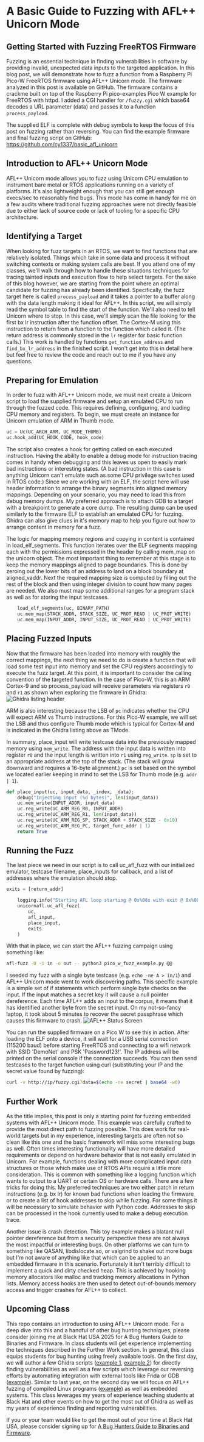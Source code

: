 # A Basic Guide to Fuzzing with AFL++ Unicorn Mode

## Getting Started with Fuzzing FreeRTOS Firmware
Fuzzing is an essential technique in finding vulnerabilities in software by providing invalid, unexpected data inputs to the targeted application. In this blog post, we will demonstrate how to fuzz a function from a Raspberry Pi Pico-W FreeRTOS firmware using AFL++ Unicorn mode. The firmware analyzed in this post is available on GitHub. The firmware contains a crackme built on top of the Raspberry Pi pico-examples Pico W example for FreeRTOS with httpd. I added a CGI handler for `/fuzzy.cgi` which base64 decodes a URL parameter (data) and passes it to a function `process_payload`.

The supplied ELF is complete with debug symbols to keep the focus of this post on fuzzing rather than reversing. You can find the example firmware and final fuzzing script on GitHub: https://github.com/cy1337/basic_afl_unicorn

## Introduction to AFL++ Unicorn Mode
AFL++ Unicorn mode allows you to fuzz using Unicorn CPU emulation to instrument bare metal or RTOS applications running on a variety of platforms. It's also lightweight enough that you can still get enough execs/sec to reasonably find bugs. This mode has come in handy for me on a few audits where traditional fuzzing approaches were not directly feasible due to either lack of source code or lack of tooling for a specific CPU architecture.

## Identifying a Target
When looking for fuzz targets in an RTOS, we want to find functions that are relatively isolated. Things which take in some data and process it without switching contexts or making system calls are best. If you attend one of my classes, we'll walk through how to handle these situations techniques for tracing tainted inputs and execution flow to help select targets. For the sake of this blog however, we are starting from the point where an optimal candidate for fuzzing has already been identified. Specifically, the fuzz target here is called `process_payload` and it takes a pointer to a buffer along with the data length making it ideal for AFL++. In this script, we will simply read the symbol table to find the start of the function. We'll also need to tell Unicorn where to stop. In this case, we'll simply scan the file looking for the first bx lr instruction after the function offset. The Cortex-M using this instruction to return from a function to the function which called it. (The return address is commonly stored in the `lr` register for basic function calls.) This work is handled by functions `get_function_address` and `find_bx_lr_address` in the finished script. I won't get into this in detail here but feel free to review the code and reach out to me if you have any questions.

## Preparing for Emulation
In order to fuzz with AFL++ Unicorn mode, we must next create a Unicorn script to load the supplied firmware and setup an emulated CPU to run through the fuzzed code. This requires defining, configuring, and loading CPU memory and registers. To begin, we must create an instance for Unicorn emulation of ARM in Thumb mode.
```python
uc = Uc(UC_ARCH_ARM, UC_MODE_THUMB)
uc.hook_add(UC_HOOK_CODE, hook_code)
```
The script also creates a hook for getting called on each executed instruction. Having the ability to enable a debug mode for instruction tracing comes in handy when debugging and this leaves us open to easily mark bad instructions or interesting states. (A bad instruction in this case is anything Unicorn can't emulate such as some CPU privilege switches used in RTOS code.) Since we are working with an ELF, the script here will use header information to arrange the binary segments into aligned memory mappings. Depending on your scenario, you may need to load this from debug memory dumps. My preferred approach is to attach GDB to a target with a breakpoint to generate a core dump. The resulting dump can be used similarly to the firmware ELF to establish an emulated CPU for fuzzing. Ghidra can also give clues in it's memory map to help you figure out how to arrange content in memory for a fuzz.

The logic for mapping memory regions and copying in content is contained in load_elf_segments. This function iterates over the ELF segments mapping each with the permissions expressed in the header by calling mem_map on the unicorn object. The most important thing to remember at this stage is to keep the memory mappings aligned to page boundaries. This is done by zeroing out the lower bits of an address to land on a block boundary at aligned_vaddr. Next the required mapping size is computed by filling out the rest of the block and then using integer division to count how many pages are needed. We also must map some additional ranges for a program stack as well as for storing the input testcases.

```python
    load_elf_segments(uc, BINARY_PATH)
    uc.mem_map(STACK_ADDR, STACK_SIZE, UC_PROT_READ | UC_PROT_WRITE)
    uc.mem_map(INPUT_ADDR, INPUT_SIZE, UC_PROT_READ | UC_PROT_WRITE)
```

## Placing Fuzzed Inputs
Now that the firmware has been loaded into memory with roughly the correct mappings, the next thing we need to do is create a function that will load some test input into memory and set the CPU registers accordingly to execute the fuzz target. At this point, it is important to consider the calling convention of the targeted function. In the case of Pico-W, this is an ARM Cortex-9 and so process_payload will receive parameters via registers `r0` and `r1` as shown when exploring the firmware in Ghidra:
![Ghidra listing header](./img/ghidra.png)

ARM is also interesting because the LSB of `pc` indicates whether the CPU will expect ARM vs Thumb instructions. For this Pico-W example, we will set the LSB and thus configure Thumb mode which is typical for Cortex-M and is indicated in the Ghidra listing above as TMode.

In summary, place_input will write testcase data into the previously mapped memory using `mem_write`. The address with the input data is written into register `r0` and the input length is written into `r1` using `reg_write`. `sp` is set to an appropriate address at the top of the stack. (The stack will grow downward and requires a 16-byte alignment.) `pc` is set based on the symbol we located earlier keeping in mind to set the LSB for Thumb mode (e.g. `addr | 1`).

```python
def place_input(uc, input_data, _index, _data):
    debug("Injecting input (%d bytes)", len(input_data))
    uc.mem_write(INPUT_ADDR, input_data)
    uc.reg_write(UC_ARM_REG_R0, INPUT_ADDR)
    uc.reg_write(UC_ARM_REG_R1, len(input_data))
    uc.reg_write(UC_ARM_REG_SP, STACK_ADDR + STACK_SIZE - 0x10)
    uc.reg_write(UC_ARM_REG_PC, target_func_addr | 1)
    return True
```

## Running the Fuzz
The last piece we need in our script is to call uc_afl_fuzz with our initialized emulator, testcase filename, place_inputs for callback, and a list of addresses where the emulation should stop.
```python
exits = [return_addr]

    logging.info("Starting AFL loop starting @ 0x%08x with exit @ 0x%08x", target_func_addr, return_addr)
    unicornafl.uc_afl_fuzz(
        uc,
        afl_input,
        place_input,
        exits
    )
```
With that in place, we can start the AFL++ fuzzing campaign using something like:
```bash
afl-fuzz -U -i in -o out -- python3 pico_w_fuzz_example.py @@
```
I seeded my fuzz with a single byte testcase (e.g. `echo -ne A > in/1`) and AFL++ Unicorn mode went to work discovering paths. This specific example is a simple set of if statements which perform single byte checks on the input. If the input matches a secret key it will cause a null pointer dereference. Each time AFL++ adds an input to the corpus, it means that it has identified another byte from the secret input. On my not-so-fancy laptop, it took about 5 minutes to recover the secret passphrase which causes this firmware to crash.
![AFL++ Status Screen](./img/afl.png)

You can run the supplied firmware on a Pico W to see this in action. After loading the ELF onto a device, it will wait for a USB serial connection (115200 baud) before starting FreeRTOS and connecting to a wifi network with SSID 'DemoNet' and PSK 'Password123!'. The IP address will be printed on the serial console if the connection succeeds. You can then send testcases to the target function using curl (substituting your IP and the secret value found by fuzzing):
```bash
curl -v http://ip/fuzzy.cgi?data=$(echo -ne secret | base64 -w0)
```

## Further Work
As the title implies, this post is only a starting point for fuzzing embedded systems with AFL++ Unicorn mode. This example was carefully crafted to provide the most direct path to fuzzing possible. This does work for real-world targets but in my experience, interesting targets are often not so clean like this one and the basic framework will miss some interesting bugs as well. Often times interesting functionality will have more detailed requirements or depend on hardware behavior that is not easily emulated in Unicorn. For example, functions dealing with more complicated input data structures or those which make use of RTOS APIs require a little more consideration. This is common with something like a logging function which wants to output to a UART or certain OS or hardware calls. There are a few tricks for doing this. My preferred techniques are two either patch in return instructions (e.g. bx lr) for known bad functions when loading the firmware or to create a list of hook addresses to skip while fuzzing. For some things it will be necessary to simulate behavior with Python code. Addresses to skip can be processed in the hook currently used to make a debug execution trace.

Another issue is crash detection. This toy example makes a blatant null pointer dereference but from a security perspective these are not always the most impactful or interesting bugs. On other platforms we can turn to something like QASAN, libdislocate.so, or valgrind to shake out more bugs but I'm not aware of anything like that which can be applied to an embedded firmware in this scenario. Fortunately it isn't terribly difficult to implement a quick and dirty checked heap. This is achieved by hooking memory allocators like malloc and tracking memory allocations in Python lists. Memory access hooks are then used to detect out-of-bounds memory access and trigger crashes for AFL++ to collect.

## Upcoming Class
This repo contains an introduction to using AFL++ Unicorn mode. For a deep dive into this and a handful of other bug hunting techniques, please consider joining me at Black Hat USA 2025 for A Bug Hunters Guide to Binaries and Firmware. In class students will get experience implementing the techniques described in the Further Work section. In general, this class equips students for bug hunting using freely available tools. On the first day, we will author a few Ghidra scripts ([example 1](https://medium.com/@cy1337/vulnerability-analysis-with-ghidra-scripting-ccf416cfa56d), [example 2](https://medium.com/@cy1337/tracing-data-flow-with-pcode-f879278d9fc1)) for directly finding vulnerabilities as well as a few scripts which leverage our reversing efforts by automating integration with external tools like Frida or GDB ([example](https://medium.com/@cy1337/a-basic-guide-to-discovering-attack-surface-with-ghidra-and-gdb-370e2c08e4c1)). Similar to last year, on the second day we will focus on AFL++ fuzzing of compiled Linux programs ([example](https://medium.com/@cy1337/a-basic-guide-to-afl-qemu-495df504b5fb)) as well as embedded systems. This class leverages my years of experience teaching students at Black Hat and other events on how to get the most out of Ghidra as well as my years of experience finding and reporting vulnerabilities.

If you or your team would like to get the most out of your time at Black Hat USA, please consider signing up for [A Bug Hunters Guide to Binaries and Firmware](https://www.blackhat.com/us-25/training/schedule/#a-bug-hunters-guide-to-binaries-and-firmware-444411736890494).
